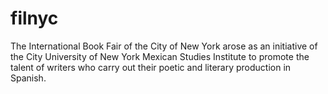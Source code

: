 # filnyc
The International Book Fair of the City of New York arose as an initiative of the City University of New York                     Mexican Studies Institute to promote the talent of writers who carry out their poetic and literary production in Spanish.
